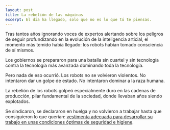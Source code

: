 ```yaml
---
layout: post
title: La rebelión de las máquinas
excerpt: El día ha llegado, solo que no es lo que tú te piensas.
---
```


Tras tantos años ignorando voces de expertos alertando sobre los peligros de seguir profundizando en la evolución de la inteligencia articial, el momento más temido había llegado: los robots habían tomado consciencia de sí mismos.

Los gobiernos se prepararon para una batalla sin cuartel y sin tecnología contra la tecnología más avanzada dominando toda la tecnología.

Pero nada de eso ocurrió. Los robots no se volvieron violentos. No intentaron dar un golpe de estado. No intentaron dominar a la raza humana.

La rebelión de los robots golpeó especialmente duro en las cadenas de producción, pilar fundamental de la sociedad, donde llevaban años siendo explotados.

Se sindicaron, se declararon en huelga y no volvieron a trabajar hasta que consiguieron lo que querían: <a href="https://instagram.com/p/CILLKcoJgBE/" target=_blank>vestimenta adecuada para desarrollar su trabajo en unas condiciones óptimas de seguridad e higiene</a>.
